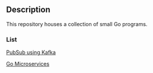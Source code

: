 ## Description

This repository houses a collection of small Go programs.

### List

[PubSub using Kafka](https://github.com/moonorange/go_programs/tree/main/go_kafka_pubsub)

[Go Microservices](https://github.com/moonorange/go_programs/tree/main/microservices_tutorial)

